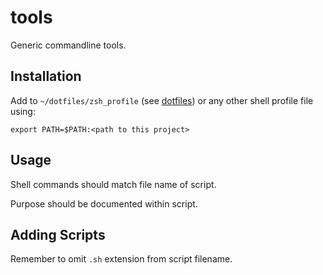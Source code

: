 # tools

Generic commandline tools.

## Installation

Add to `~/dotfiles/zsh_profile` (see [dotfiles](https://github.com/blairnangle/dotfiles)) or any other shell profile
file using:

```shell
export PATH=$PATH:<path to this project>
```

## Usage

Shell commands should match file name of script.

Purpose should be documented within script.

## Adding Scripts

Remember to omit `.sh` extension from script filename.
